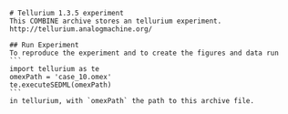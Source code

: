 
        # Tellurium 1.3.5 experiment
        This COMBINE archive stores an tellurium experiment.
        http://tellurium.analogmachine.org/

        ## Run Experiment
        To reproduce the experiment and to create the figures and data run
        ```
        import tellurium as te
        omexPath = 'case_10.omex'
        te.executeSEDML(omexPath)
        ```
        in tellurium, with `omexPath` the path to this archive file.
        